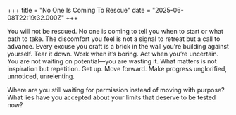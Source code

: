 +++
title = "No One Is Coming To Rescue"
date = "2025-06-08T22:19:32.000Z"
+++

You will not be rescued. No one is coming to tell you when to start or what
path to take. The discomfort you feel is not a signal to retreat but a call
to advance. Every excuse you craft is a brick in the wall you’re building
against yourself. Tear it down. Work when it’s boring. Act when you’re
uncertain. You are not waiting on potential—you are wasting it. What
matters is not inspiration but repetition. Get up. Move forward. Make
progress unglorified, unnoticed, unrelenting.

Where are you still waiting for permission instead of moving with purpose?
What lies have you accepted about your limits that deserve to be tested now?

